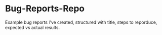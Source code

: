 # Bug-Reports-Repo
Example bug reports I've created, structured with title, steps to reporduce, expected vs actual results.
